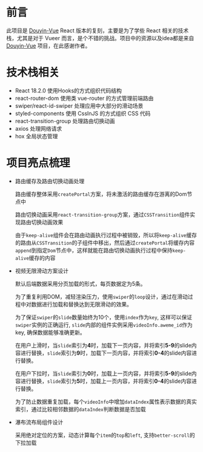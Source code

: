 # 前言
  此项目是 [Douyin-Vue](https://github.com/zyronon/douyin) React 版本的复刻，主要是为了学些 React 相关的技术栈，尤其是对于 Vueer 而言，是个不错的挑战。项目中的资源以及idea都是来自 [Douyin-Vue](https://github.com/zyronon/douyin) 项目，在此感谢作者。

# 技术栈相关
  - React 18.2.0 使用Hooks的方式组织代码结构
  - react-router-dom 使用类 vue-router 的方式管理前端路由
  - swiper/react-id-swiper 处理应用中大部分的滑动场景
  - styled-components 使用 CssInJS 的方式组织 CSS 代码
  - react-transition-group 处理路由切换动画
  - axios 处理网络请求
  - hox 全局状态管理
# 项目亮点梳理
  - 路由缓存及路由切换动画处理

    路由缓存整体采用`createPortal`方案，将未激活的路由缓存在游离的Dom节点中

    路由切换动画采用`react-transition-group`方案，通过`CSSTransition`组件实现路由切换动画效果
    
    由于`keep-alive`组件会在路由动画执行过程中被销毁，所以将`keep-alive`缓存的路由从`CSSTransition`的子组件中移出，然后通过`createPortal`将缓存内容`append`到指定`Dom`节点中，这样就能在路由切换动画执行过程中保持`keep-alive`缓存的内容
  
  - 视频无限滑动方案设计
    
    默认后端数据采用分页加载的形式，每页数据定为5条。

    为了重复利用DOM，减轻渲染压力，使用`swiper`的`loop`设计，通过在滑动过程中对数据进行加载和替换达到无限滑动的效果。

    为了保证`swiper`的`slide`数量始终为10个，使用`index`作为`key`, 这样可以保证`swiper`实例的正确运行, `slide`内部的组件实例采用`videoInfo.aweme_id`作为key, 确保数据能够准确更新。

    在用户上滑时，当`slide`索引为**4**时，加载下一页内容，并将索引**5-9**的slide内容进行替换，`slide`索引为**9**时，加载下一页内容，并将索引**0-4**的slide内容进行替换。

    在用户下拉时，当`slide`索引为**0**时，加载上一页内容，并将索引**5-9**的slide内容进行替换，`slide`索引为**5**时，加载上一页内容，并将索引**0-4**的slide内容进行替换。

    为了防止数据重复加载，每个`videoInfo`中增加`dataIndex`属性表示数据的真实索引，通过比较相邻数据的`dataIndex`判断数据是否加载
  
  - 瀑布流布局组件设计

    采用绝对定位的方案，动态计算每个`item`的`top`和`left`, 支持`better-scroll`的下拉加载